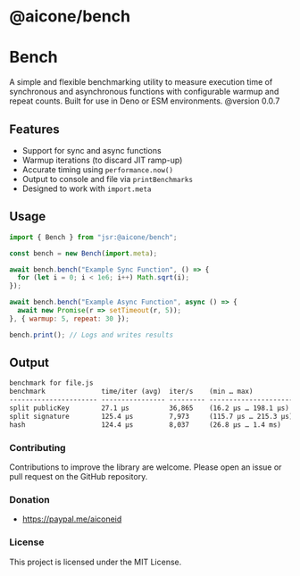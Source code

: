 # @aicone/bench

# Bench
A simple and flexible benchmarking utility to measure execution time of synchronous and asynchronous functions with configurable warmup and repeat counts. Built for use in Deno or ESM environments.
@version 0.0.7


## Features
- Support for sync and async functions
- Warmup iterations (to discard JIT ramp-up)
- Accurate timing using `performance.now()`
- Output to console and file via `printBenchmarks`
- Designed to work with `import.meta`

## Usage
```js
import { Bench } from "jsr:@aicone/bench";

const bench = new Bench(import.meta);

await bench.bench("Example Sync Function", () => {
  for (let i = 0; i < 1e6; i++) Math.sqrt(i);
});

await bench.bench("Example Async Function", async () => {
  await new Promise(r => setTimeout(r, 5));
}, { warmup: 5, repeat: 30 });

bench.print(); // Logs and writes results
```

## Output
```txt 
benchmark for file.js
benchmark              time/iter (avg)  iter/s    (min … max)             p75      p99      p995
---------------------- ---------------- --------- ----------------------- -------- -------- --------
split publicKey        27.1 µs          36,865    (16.2 µs … 198.1 µs)     24.1 µs 132.9 µs 165.5 µs
split signature        125.4 µs         7,973     (115.7 µs … 215.3 µs)   123.1 µs 204.6 µs 210.0 µs
hash                   124.4 µs         8,037     (26.8 µs … 1.4 ms)      127.1 µs 838.2 µs   1.1 ms 
```


### Contributing

Contributions to improve the library are welcome. Please open an issue or pull request on the GitHub repository.

### Donation
- https://paypal.me/aiconeid 

### License

This project is licensed under the MIT License.